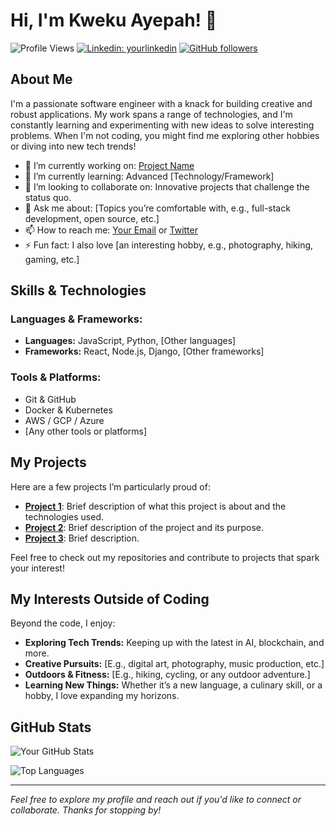 <!-- Hi there, welcome to my GitHub profile! -->

# Hi, I'm Kweku Ayepah! 👋

![Profile Views](https://komarev.com/ghpvc/?username=kwekuayepah&color=blueviolet)
[![Linkedin: yourlinkedin](https://img.shields.io/badge/-YourLinkedin-blue?style=flat-square&logo=Linkedin&logoColor=white&link=https://www.linkedin.com/in/abraham-ayepah-mensah-251453131/)](https://www.linkedin.com/in/yourlinkedin/)
[![GitHub followers](https://img.shields.io/github/followers/yourusername?label=Follow&style=social)](https://github.com/yourusername)

## About Me

I'm a passionate software engineer with a knack for building creative and robust applications. My work spans a range of technologies, and I'm constantly learning and experimenting with new ideas to solve interesting problems. When I'm not coding, you might find me exploring other hobbies or diving into new tech trends!

- 🔭 I’m currently working on: [Project Name](https://github.com/yourusername/project)
- 🌱 I’m currently learning: Advanced [Technology/Framework]
- 👯 I’m looking to collaborate on: Innovative projects that challenge the status quo.
- 💬 Ask me about: [Topics you’re comfortable with, e.g., full-stack development, open source, etc.]
- 📫 How to reach me: [Your Email](mailto:youremail@example.com) or [Twitter](https://twitter.com/yourhandle)
- ⚡ Fun fact: I also love [an interesting hobby, e.g., photography, hiking, gaming, etc.]

## Skills & Technologies

### Languages & Frameworks:
- **Languages:** JavaScript, Python, [Other languages]
- **Frameworks:** React, Node.js, Django, [Other frameworks]

### Tools & Platforms:
- Git & GitHub
- Docker & Kubernetes
- AWS / GCP / Azure
- [Any other tools or platforms]

## My Projects

Here are a few projects I’m particularly proud of:

- **[Project 1](https://github.com/yourusername/project1)**: Brief description of what this project is about and the technologies used.
- **[Project 2](https://github.com/yourusername/project2)**: Brief description of the project and its purpose.
- **[Project 3](https://github.com/yourusername/project3)**: Brief description.

Feel free to check out my repositories and contribute to projects that spark your interest!

## My Interests Outside of Coding

Beyond the code, I enjoy:

- **Exploring Tech Trends:** Keeping up with the latest in AI, blockchain, and more.
- **Creative Pursuits:** [E.g., digital art, photography, music production, etc.]
- **Outdoors & Fitness:** [E.g., hiking, cycling, or any outdoor adventure.]
- **Learning New Things:** Whether it’s a new language, a culinary skill, or a hobby, I love expanding my horizons.

## GitHub Stats

![Your GitHub Stats](https://github-readme-stats.vercel.app/api?username=yourusername&show_icons=true&theme=radical)

<!-- Optionally, add more widgets like top languages -->
![Top Languages](https://github-readme-stats.vercel.app/api/top-langs/?username=yourusername&layout=compact&theme=radical)

---

*Feel free to explore my profile and reach out if you'd like to connect or collaborate. Thanks for stopping by!*

